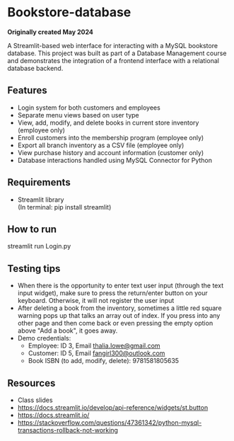 # Bookstore-database

**Originally created May 2024**

A Streamlit-based web interface for interacting with a MySQL bookstore database. This project was built as part of a Database Management course and demonstrates the integration of a frontend interface with a relational database backend.

## Features
  - Login system for both customers and employees
  - Separate menu views based on user type
  - View, add, modify, and delete books in current store inventory (employee only)
  - Enroll customers into the membership program (employee only)
  - Export all branch inventory as a CSV file (employee only)
  - View purchase history and account information (customer only)
  - Database interactions handled using MySQL Connector for Python
    
## Requirements
- Streamlit library  
  (In terminal: pip install streamlit)

## How to run
streamlit run Login.py

## Testing tips
- When there is the opportunity to enter text user input (through the text input widget), make sure to press the return/enter button on your keyboard. Otherwise, it will not register the user input
- After deleting a book from the inventory, sometimes a little red square warning pops up that talks an array out of index. If you press into any other page and then come back or even pressing the empty option above "Add a book", it goes away. 
- Demo credentials:
  - Employee: ID 3, Email thalia.lowe@gmail.com
  - Customer: ID 5, Email fangirl300@outlook.com
  - Book ISBN (to add, modify, delete): 9781581805635 

## Resources
- Class slides
- https://docs.streamlit.io/develop/api-reference/widgets/st.button
- https://docs.streamlit.io/
- https://stackoverflow.com/questions/47361342/python-mysql-transactions-rollback-not-working
